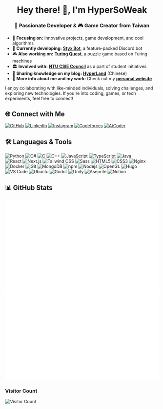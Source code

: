 <h1 align="center">Hey there! 👋, I'm HyperSoWeak</h1>
<h3 align="center">🚀 Passionate Developer & 🎮 Game Creator from Taiwan</h3>

- 🌟 **Focusing on:** Innovative projects, game development, and cool algorithms
- 🤖 **Currently developing:** **[Styx Bot](https://github.com/HyperSoWeak/styx-discord-bot)**, a feature-packed Discord bot
- 🎮 **Also working on:** **[Turing Quest](#)**, a puzzle game based on Turing machines
- 🏛️ **Involved with:** **[NTU CSIE Council](https://github.com/NTUCSIECouncil)** as a part of student initiatives
- 📝 **Sharing knowledge on my blog:** **[HyperLand](https://hypersoweak.github.io/blog)** (Chinese)
- 💯 **More info about me and my work:** Check out my **[personal website](https://hypersoweak.github.io)**

I enjoy collaborating with like-minded individuals, solving challenges, and exploring new technologies. If you're into coding, games, or tech experiments, feel free to connect!

## 🌐 Connect with Me

<p>
<a href="https://github.com/HyperSoWeak" target="_blank"><img alt="GitHub" src="https://img.shields.io/badge/GitHub-%2312100E.svg?&style=for-the-badge&logo=Github&logoColor=white" /></a>
<a href="https://www.linkedin.com/in/hypersoweak" target="_blank"><img alt="LinkedIn" src="https://img.shields.io/badge/linkedin-%230077B5.svg?&style=for-the-badge&logo=linkedin&logoColor=white" /></a>
<a href="https://instagram.com/hyper._.0216" target="_blank"><img alt="Instagram" src="https://img.shields.io/badge/Instagram-E4405F.svg?&style=for-the-badge&logo=instagram&logoColor=white" /></a>
<a href="https://codeforces.com/profile/hypersoweak" target="_blank"><img alt="Codeforces" src="https://img.shields.io/badge/Codeforces-1F8ACB.svg?&style=for-the-badge&logo=codeforces&logoColor=white" /></a>
<a href="https://atcoder.jp/users/hypersoweak" target="_blank"><img alt="AtCoder" src="https://img.shields.io/badge/AtCoder-808080.svg?&style=for-the-badge&logo=atcoder&logoColor=white" /></a>
</p>

## 🛠️ Languages & Tools

<p>
<img alt="Python" src="https://img.shields.io/badge/Python-3776AB?logo=python&logoColor=fff&style=flat-square" />
<img alt="C#" src="https://img.shields.io/badge/C%23-239120?logo=csharp&logoColor=fff&style=flat-square" />
<img alt="C" src="https://img.shields.io/badge/C-00599C?logo=c&logoColor=fff&style=flat-square" />
<img alt="C++" src="https://img.shields.io/badge/C++-00599C?logo=cplusplus&logoColor=fff&style=flat-square" />
<img alt="JavaScript" src="https://img.shields.io/badge/JavaScript-F7DF1E?logo=javascript&logoColor=000&style=flat-square" />
<img alt="TypeScript" src="https://img.shields.io/badge/-TypeScript-007ACC?style=flat-square&logo=typescript&logoColor=white" />
<img alt="Java" src="https://img.shields.io/badge/Java-007396?logo=java&logoColor=fff&style=flat-square" />
</br>
<img alt="React" src="https://img.shields.io/badge/-React-45b8d8?style=flat-square&logo=react&logoColor=white" />
<img alt="Next.js" src="https://img.shields.io/badge/Next.js-000?logo=nextdotjs&logoColor=fff&style=flat-square" />
<img alt="Tailwind CSS" src="https://img.shields.io/badge/Tailwind%20CSS-06B6D4?logo=tailwindcss&logoColor=fff&style=flat-square" />
<img alt="Sass" src="https://img.shields.io/badge/-Sass-CC6699?style=flat-square&logo=sass&logoColor=white" />
<img alt="HTML5" src="https://img.shields.io/badge/HTML5-E34F26?logo=html5&logoColor=fff&style=flat-square" />
<img alt="CSS3" src="https://img.shields.io/badge/CSS3-1572B6?logo=css3&logoColor=fff&style=flat-square" />
<img alt="Nginx" src="https://img.shields.io/badge/Nginx-009639?logo=nginx&logoColor=fff&style=flat-square" />
</br>
<img alt="Docker" src="https://img.shields.io/badge/-Docker-46a2f1?style=flat-square&logo=docker&logoColor=white" />
<img alt="Git" src="https://img.shields.io/badge/-Git-F05032?style=flat-square&logo=git&logoColor=white" />
<img alt="MongoDB" src="https://img.shields.io/badge/-MongoDB-13aa52?style=flat-square&logo=mongodb&logoColor=white" />
<img alt="npm" src="https://img.shields.io/badge/-NPM-CB3837?style=flat-square&logo=npm&logoColor=white" />
<img alt="Nodejs" src="https://img.shields.io/badge/-Nodejs-43853d?style=flat-square&logo=Node.js&logoColor=white" />
<img alt="OpenGL" src="https://img.shields.io/badge/OpenGL-5586A4?logo=opengl&logoColor=fff&style=flat-square" />
<img alt="Hugo" src="https://img.shields.io/badge/Hugo-FF4088?logo=hugo&logoColor=fff&style=flat-square" />
</br>
<img alt="VS Code" src="https://img.shields.io/badge/VS%20Code-007ACC?logo=visualstudiocode&logoColor=fff&style=flat-square" />
<img alt="Ubuntu" src="https://img.shields.io/badge/Ubuntu-E95420?logo=ubuntu&logoColor=fff&style=flat-square" />
<img alt="Godot" src="https://img.shields.io/badge/Godot-3581b8?logo=godot-engine&logoColor=fff&style=flat-square" />
<img alt="Unity" src="https://img.shields.io/badge/Unity-000000?logo=unity&logoColor=fff&style=flat-square" />
<img alt="Aseprite" src="https://img.shields.io/badge/Aseprite-7D929E?logo=aseprite&logoColor=fff&style=flat-square" />
<img alt="Notion" src="https://img.shields.io/badge/Notion-000000?logo=notion&logoColor=fff&style=flat-square" />
</p>

## 📊 GitHub Stats

![Hyper's GitHub Statistics](https://raw.githubusercontent.com/hypersoweak/github-stats/master/generated/overview.svg#gh-dark-mode-only) ![Languages Used](https://raw.githubusercontent.com/hypersoweak/github-stats/master/generated/languages.svg#gh-dark-mode-only)

<!-- ![hypersoweak's Stats](https://github-readme-stats.vercel.app/api?username=hypersoweak&theme=nord&show_icons=true&hide_border=true&count_private=true) -->
<!-- ![hypersoweak's Top Languages](https://github-readme-stats.vercel.app/api/top-langs/?username=hypersoweak&theme=nord&show_icons=true&hide_border=true&layout=compact) -->

### Visitor Count

![Visitor Count](https://profile-counter.glitch.me/hypersoweak/count.svg)
